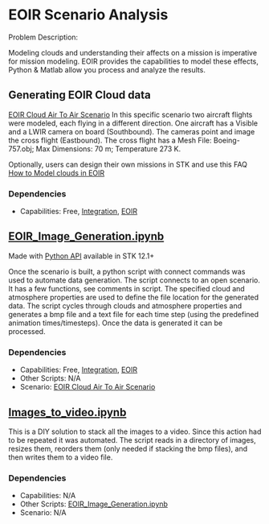 # EOIR Scenario Analysis

Problem Description:

Modeling clouds and understanding their affects on a mission is imperative for mission modeling. EOIR provides the capabilities to model these effects, Python & Matlab allow you process and analyze the results.

## Generating EOIR Cloud data

[EOIR Cloud Air To Air Scenario](https://sdf.agi.com/share/page/site/agi-support/document-details?nodeRef=workspace://SpacesStore/6102d7ad-b7e7-4b1a-a406-5f4927a8651c)
In this specific scenario two aircraft flights were modeled, each flying in a different direction. One aircraft has a Visible and a LWIR camera on board (Southbound). The cameras point and image the cross flight (Eastbound). The cross flight has a Mesh File: Boeing-757.obj; Max Dimensions: 70 m; Temperature 273 K.

Optionally, users can design their own missions in STK and use this FAQ [How to Model clouds in EOIR](https://analyticalgraphics.force.com/faqs/articles/Keyword/How-to-model-clouds-in-EOIR)

### Dependencies

* Capabilities: Free, [Integration](https://www.agi.com/products/stk-systems-bundle/stk-integration), [EOIR](https://www.agi.com/products/stk-specialized-modules/stk-eoir)


## [EOIR_Image_Generation.ipynb](EOIR_Image_Generation.ipynb)

Made with [Python API](https://help.agi.com/stkdevkit/index.htm#python/pythonGettingStarted.htm) available in STK 12.1+

Once the scenario is built, a python script with connect commands was used to automate data generation. The script connects to an open scenario. It has a few functions, see comments in script. The specified cloud and atmosphere properties are used to define the file location for the generated data. The script cycles through clouds and atmosphere properties and generates a bmp file and a text file for each time step (using the predefined animation times/timesteps). Once the data is generated it can be processed.

### Dependencies

* Capabilities: Free, [Integration](https://www.agi.com/products/stk-systems-bundle/stk-integration), [EOIR](https://www.agi.com/products/stk-specialized-modules/stk-eoir)
* Other Scripts: N/A
* Scenario: [EOIR Cloud Air To Air Scenario](https://sdf.agi.com/share/page/site/agi-support/document-details?nodeRef=workspace://SpacesStore/6102d7ad-b7e7-4b1a-a406-5f4927a8651c)


## [Images_to_video.ipynb](Images_to_video.ipynb)
This is a DIY solution to stack all the images to a video. Since this action had to be repeated it was automated. The script reads in a directory of images, resizes them, reorders them (only needed if stacking the bmp files), and then writes them to a video file.

### Dependencies

* Capabilities: N/A
* Other Scripts: [EOIR_Image_Generation.ipynb](EOIR_Image_Generation.ipynb)
* Scenario: N/A
